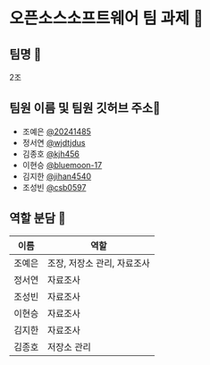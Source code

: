 # 오픈소스소프트웨어 팀 과제 🌱

## 팀명 💞️
2조

## 팀원 이름 및 팀원 깃허브 주소👋
- 조예은 [@20241485](https://github.com/20241485)
- 정서연 [@wjdtjdus](https://github.com/wjdtjdus)
- 김종호 [@kjh456](https://github.com/kjh456/git)
- 이현승 [@bluemoon-17](https://github.com/bluemoon-17)
- 김지한 [@jihan4540](https://github.com/jihan4540)
- 조성빈 [@csb0597](https://github.com/csb0597)

## 역할 분담 👀
|이름|역할|
|--|--|
|조예은|조장, 저장소 관리, 자료조사|
|정서연|자료조사|
|조성빈|자료조사|
|이현승|자료조사|
|김지한|자료조사|
|김종호|저장소 관리|


